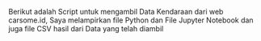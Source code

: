 Berikut adalah Script untuk mengambil Data Kendaraan dari web carsome.id,
Saya melampirkan file Python dan File Jupyter Notebook dan juga file CSV hasil dari Data yang telah diambil
